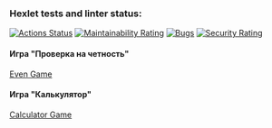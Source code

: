 ### Hexlet tests and linter status:
[![Actions Status](https://github.com/Jora777F/java-project-61/actions/workflows/hexlet-check.yml/badge.svg)](https://github.com/Jora777F/java-project-61/actions)
[![Maintainability Rating](https://sonarcloud.io/api/project_badges/measure?project=Jora777F_java-project-61&metric=sqale_rating)](https://sonarcloud.io/summary/new_code?id=Jora777F_java-project-61)
[![Bugs](https://sonarcloud.io/api/project_badges/measure?project=Jora777F_java-project-61&metric=bugs)](https://sonarcloud.io/summary/new_code?id=Jora777F_java-project-61)
[![Security Rating](https://sonarcloud.io/api/project_badges/measure?project=Jora777F_java-project-61&metric=security_rating)](https://sonarcloud.io/summary/new_code?id=Jora777F_java-project-61)

#### Игра "Проверка на четность"
[Even Game](app/assets/game.cast)

#### Игра "Калькулятор"
[Calculator Game](app/assets/calculator.cast)
